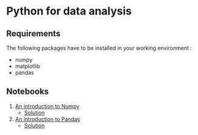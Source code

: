 # Python for data analysis

## Requirements

The following packages have to be installed in your working environment :

* numpy
* matplotlib
* pandas

## Notebooks

1. [An introduction to Numpy](An-introduction-to-Numpy.ipynb)
    * [Solution](An-introduction-to-Numpy-Solution.ipynb)
1. [An introduction to Pandas](An-introduction-to-Pandas.ipynb)
    * [Solution](An-introduction-to-Pandas-Solution.ipynb)
